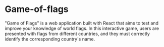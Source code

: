 # Game-of-flags
"Game of Flags" is a web application built with React that aims to test and improve your knowledge of world flags. In this interactive game, users are presented with flags from different countries, and they must correctly identify the corresponding country's name. 
